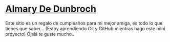 # [Almary De Dunbroch](https://almarydedunbroch.github.io "Almary De Dunbroch")
Este sitio es un regalo de cumpleaños para mi mejor amiga, es todo lo que tienes que saber...
(Estoy aprendiendo Git y GitHub mientras hago este mini proyecto)
Ojalá te guste mucho..
